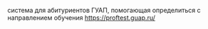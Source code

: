 система для абитуриентов ГУАП, помогающая определиться с направлением обучения
https://proftest.guap.ru/

